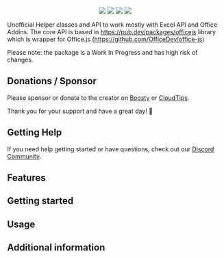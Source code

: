 <!--
This README describes the package. If you publish this package to pub.dev,
this README's contents appear on the landing page for your package.

For information about how to write a good package README, see the guide for
[writing package pages](https://dart.dev/guides/libraries/writing-package-pages).

For general information about developing packages, see the Dart guide for
[creating packages](https://dart.dev/guides/libraries/create-library-packages)
and the Flutter guide for
[developing packages and plugins](https://flutter.dev/developing-packages).
-->

<p align="center">
  <a title="License" href="https://github.com/xsoulspace/office_addin_helper/blob/master/LICENSE" ><img src="https://img.shields.io/github/license/xsoulspace/office_addin_helper.svg" /></a>
  <a title="Discord" href="https://discord.com/invite/y54DpJwmAn" ><img src="https://img.shields.io/discord/696688204476055592.svg" /></a>
  <a title="Contributor Covenant" href="https://github.com/xsoulspace/office_addin_helper/blob/master/CODE_OF_CONDUCT.md" ><img src="https://img.shields.io/badge/Contributor%20Covenant-v2.0%20adopted-ff69b4.svg" /></a>
  <a title="Contributors" href="https://github.com/xsoulspace/office_addin_helper/graphs/contributors" ><img src="https://img.shields.io/github/contributors/xsoulspace/office_addin_helper.svg" /></a>
</p>

Unofficial Helper classes and API to work mostly with Excel API and Office Addins.
The core API is based in https://pub.dev/packages/officejs library which is wrapper for Office.js (https://github.com/OfficeDev/office-js)

Please note: the package is a Work In Progress and has high risk of changes.

## Donations / Sponsor

Please sponsor or donate to the creator on [Boosty](https://boosty.to/arenukvern) or [CloudTips](https://pay.cloudtips.ru/p/1629cd27).

Thank you for your support and have a great day! 🌄

## Getting Help

If you need help getting started or have questions, check out our [Discord Community](https://discord.gg/y54DpJwmAn).

## Features

## Getting started

## Usage

## Additional information
